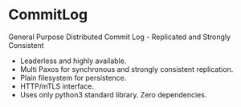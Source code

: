 # CommitLog
General Purpose Distributed Commit Log - Replicated and Strongly Consistent

- Leaderless and highly available.
- Multi Paxos for synchronous and strongly consistent replication.
- Plain filesystem for persistence.
- HTTP/mTLS interface.
- Uses only python3 standard library. Zero dependencies.
